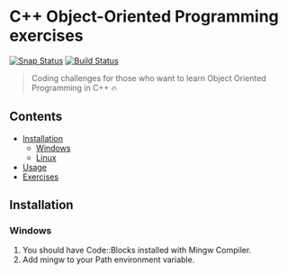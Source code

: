 # C++ Object-Oriented Programming exercises
[![Snap Status](https://build.snapcraft.io/badge/kerolloz/oop-exercises.svg)](https://build.snapcraft.io/user/kerolloz/oop-exercises) [![Build Status](https://travis-ci.com/kerolloz/oop-exercises.svg?branch=master)](https://travis-ci.com/kerolloz/oop-exercises)
>Coding challenges for those who want to learn Object Oriented Programming in C++ :fire: 

## Contents
- [Installation](#installation)
  - [Windows](#windows)
  - [Linux](#linux)
- [Usage](#usage)
- [Exercises](#exercise)

## Installation
### Windows
1. You should have Code::Blocks installed with Mingw Compiler.
1. Add mingw to your Path environment variable. 

